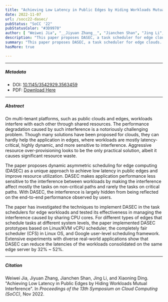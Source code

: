 ```yaml
---
title: "Achieving Low Latency in Public Edges by Hiding Workloads Mutual Interference" 
date: 2022-11-07
url: /socc22-dasec/
pubStatus: "SoCC '22"
pubStatusColor: "#3D9970"
author: [ "Weiwei Jia", "__Jiyuan Zhang__", "Jianchen Shan", "Jing Li", "Xiaoning Ding"]
description: "This paper proposes DASEC, a task scheduler for edge clouds. DASEC makes application performance less sensitive to the interference between workloads by detecting and protecting critical paths. DASEC can reduce the latencies of edge workloads by 32% ~ 52%." 
summary: "This paper proposes DASEC, a task scheduler for edge clouds. DASEC makes application performance less sensitive to the interference between workloads by detecting and protecting critical paths. DASEC can reduce the latencies of edge workloads by 32% ~ 52%."
hasMore: true

---
```


---

##### Metadata

- DOI: [10.1145/3542929.3563459](https://doi.org/10.1145/3542929.3563459)
- PDF: [Download Here](/papers/socc22-dasec.pdf)

---

##### Abstract

On multi-tenant platforms, such as public clouds and edges, workloads interfere with each other through shared resources. The performance degradation caused by such interference is a notoriously challenging problem. Though many solutions have been proposed for clouds, they can hardly help the application in edges, where workloads are mostly latency-critical, highly dynamic, and more sensitive to interference. Aggressive resource over-provisioning looks to be the only practical solution, albeit it causes significant resource waste.

The paper proposes dynamic asymmetric scheduling for edge computing (DASEC) as a unique approach to achieve low latency in public edges and improve resource utilization. DASEC makes application performance less sensitive to the interference between workloads by making the interference affect mostly the tasks on non-critical paths and rarely the tasks on critical paths. With DASEC, the interference is largely hidden from being reflected on the end-to-end performance observed by users.

The paper has investigated the techniques to implement DASEC in the task schedulers for edge workloads and tested its effectiveness in managing the interference caused by sharing CPU cores. For different types of edges that schedule tasks at different system levels, the paper implemented DASEC prototypes based on Linux/KVM vCPU scheduler, the completely fair scheduler (CFS) in Linux OS, and Google user-level scheduling framework. Extensive experiments with diverse real-world applications show that DASEC can reduce the latencies of the workloads consolidated on the same edge server by 32% ~ 52%.

---

##### Citation

Weiwei Jia, Jiyuan Zhang, Jianchen Shan, Jing Li, and Xiaoning Ding. "Achieving Low Latency in Public Edges by Hiding Workloads Mutual Interference". In _Proceedings of the 13th Symposium on Cloud Computing (SoCC)_, Nov 2022.

